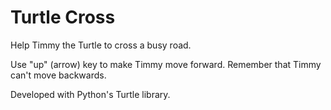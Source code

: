 # Turtle Cross

Help Timmy the Turtle to cross a busy road.

Use "up" (arrow) key to make Timmy move forward. Remember that Timmy can't move backwards.

Developed with Python's Turtle library.

